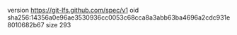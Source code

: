 version https://git-lfs.github.com/spec/v1
oid sha256:14356a0e96ae3530936cc0053c68cca8a3abb63ba4696a2cdc931e8010682b67
size 293
